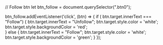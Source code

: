 
// Follow btn
let btn_follow = document.querySelector(".btn0");

btn_follow.addEventListener('click', (btn) => {
    if ( btn.target.innerText === "Follow") {
        btn.target.innerText = "Unfollow";
        btn.target.style.color = 'white';
        btn.target.style.backgroundColor = 'red';     
    } 
    else {
      btn.target.innerText = "Follow";
      btn.target.style.color = 'white';
      btn.target.style.backgroundColor = 'green';
    }
});
